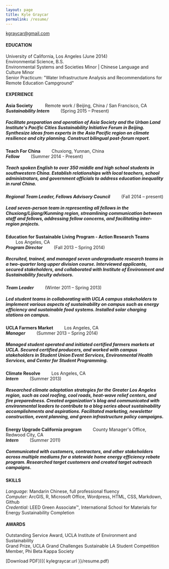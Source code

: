 ```yaml
---
layout: page
title: Kyle Graycar
permalink: /resume/
---
```

kgraycar@gmail.com


<h4><b>EDUCATION</b></h4>

University of California, Los Angeles (June 2014)
<br>Environmental Science, B.S.
<br>Environmental Systems and Societies Minor | Chinese Language and Culture Minor
<br>Senior Practicum: "Water Infrastructure Analysis and Recommendations for Remote Education Campground"

<h4><b>EXPERIENCE</b></h4>

<p class="resume"><b>Asia Society</b> &nbsp;&nbsp;&nbsp;&nbsp;&nbsp;&nbsp;&nbsp;&nbsp; Remote work / Beijing, China / San Francisco, CA
<br><b><i>Sustainability Intern</i></b> &nbsp;&nbsp;&nbsp;&nbsp;&nbsp;&nbsp;&nbsp;&nbsp;(Spring 2015 – Present)</p>
<h5>Facilitate preparation and operation of Asia Society and the Urban Land Institute's Pacific Cities Sustainability Initiative Forum in Beijing. Synthesize ideas from experts in the Asia Pacific region on climate resilience and city planning. Construct bilingual post-forum report.</h5>

<p class="resume"><b>Teach For China</b> &nbsp;&nbsp;&nbsp;&nbsp;&nbsp;&nbsp;&nbsp;&nbsp;Chuxiong, Yunnan, China
<br><b><i>Fellow</i></b> &nbsp;&nbsp;&nbsp;&nbsp;&nbsp;&nbsp;&nbsp;&nbsp;(Summer 2014 - Present)</p>
<h5 id="resume-mid-content">Teach spoken English to over 350 middle and high school students in southwestern China. Establish relationships with local teachers, school administrators, and government officials to address education inequality in rural China.</h5>
<p class="resume"><b><i>Regional Team Leader, Fellows Advisory Council</i></b> &nbsp;&nbsp;&nbsp;&nbsp;&nbsp;&nbsp;&nbsp;&nbsp;(Fall 2014 – present)</p>
<h5>Lead seven-person team in representing all fellows in the Chuxiong/Lijiang/Kunming region, streamlining communication between staff and fellows, addressing fellow concerns, and facilitating inter-region projects.</h5>

<p class="resume"><b>Education for Sustainable Living Program - Action Research Teams</b> &nbsp;&nbsp;&nbsp;&nbsp;&nbsp;&nbsp;&nbsp;&nbsp;Los Angeles, CA
<br><b><i>Program Director</i></b> &nbsp;&nbsp;&nbsp;&nbsp;&nbsp;&nbsp;&nbsp;&nbsp;(Fall 2013 – Spring 2014)</p>
<h5 id="resume-mid-content">Recruited, trained, and managed seven undergraduate research teams in a two-quarter long upper division course. Interviewed applicants, secured stakeholders, and collaborated with Institute of Environment and Sustainability faculty advisors.</h5>
<p class="resume"><b><i>Team Leader</i></b> &nbsp;&nbsp;&nbsp;&nbsp;&nbsp;&nbsp;&nbsp;&nbsp;(Winter 2011 – Spring 2013)</p>
<h5>Led student teams in collaborating with UCLA campus stakeholders to implement various aspects of sustainability on campus such as energy efficiency and sustainable food systems. Installed solar charging stations on campus.</h5>

<p class="resume"><b>UCLA Farmers Market</b> &nbsp;&nbsp;&nbsp;&nbsp;&nbsp;&nbsp;&nbsp;&nbsp;Los Angeles, CA
<br><b><i>Manager</i></b> &nbsp;&nbsp;&nbsp;&nbsp;&nbsp;&nbsp;&nbsp;&nbsp;(Summer 2013 – Spring 2014)</p>
<h5>Managed student operated and initiated certified farmers markets at UCLA. Secured certified producers, and worked with campus stakeholders in Student Union Event Services, Environmental Health Services, and Center for Student Programming.</h5>

<p class="resume"><b>Climate Resolve</b> &nbsp;&nbsp;&nbsp;&nbsp;&nbsp;&nbsp;&nbsp;&nbsp;Los Angeles, CA
<br><b><i>Intern</i></b> &nbsp;&nbsp;&nbsp;&nbsp;&nbsp;&nbsp;&nbsp;&nbsp;(Summer 2013)</p>
<h5>Researched climate adaptation strategies for the Greater Los Angeles region, such as cool roofing, cool roads, heat-wave relief centers, and fire preparedness. Created organization's blog and communicated with environmental leaders to contribute to a blog series about sustainability accomplishments and aspirations. Facilitated marketing, newsletter construction, event planning, and green infrastructure policy campaigns.</h5>

<p class="resume"><b>Energy Upgrade California program</b> &nbsp;&nbsp;&nbsp;&nbsp;&nbsp;&nbsp;&nbsp;&nbsp;County Manager's Office, Redwood City, CA
<br><b><i>Intern</i></b> &nbsp;&nbsp;&nbsp;&nbsp;&nbsp;&nbsp;&nbsp;&nbsp;(Summer 2011)</p>
<h5>Communicated with customers, contractors, and other stakeholders across multiple mediums for a statewide home energy efficiency rebate program. Researched target customers and created target outreach campaigns.</h5>

<h4><b>SKILLS</b></h4>
<i>Language:</i> Mandarin Chinese, full professional fluency
<br><i>Computer:</i> ArcGIS, R, Microsoft Office, Wordpress, HTML, CSS, Markdown, Github
<br><i>Credential:</i> LEED Green Associate&#0153;, International School for Materials for Energy Sustainability Completion<br>
<h4><b>AWARDS</b></h4>

Outstanding Service Award, UCLA Institute of Environment and Sustainability
<br>Grand Prize, UCLA Grand Challenges Sustainable LA Student Competition
<br>Member, Phi Beta Kappa Society

[Download PDF]({{ kylegraycar.url }}/resume.pdf)
